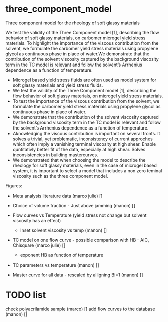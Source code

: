 # three_component_model

Three component model for the rheology of soft glassy materials
 
We test the validity of the Three Component model [1], describing the flow behavior of soft glassy materials, on carbomer microgel yield stress materials. To highlight the importance of the viscous contribution from the solvent, we formulate the carbomer yield stress materials using propylene glycol as continuous phase in place of water.We demonstrate that the contribution of the solvent viscosity captured by the background viscosity term in the TC model is relevant and follow the solvent’s Arrhenius dependence as a function of temperature.


* Microgel based yield stress fluids are often used as model system for soft glassy materials and yield stress fluids.
* We test the validity of the Three Component model [1], describing the flow behavior of soft glassy materials, on microgel yield stress materials. 
* To test the importance of the viscous contribution from the solvent, we formulate the carbomer yield stress materials using propylene glycol as continuous phase in place of water. 
* We demonstrate that the contribution of the solvent viscosity captured by the background viscosity term in the TC model is relevant and follow the solvent’s Arrhenius dependence as a function of temperature.
* Aknowledging the viscous contribution is important on several fronts. It solves a trivial, yet problematic, inconsistency of current approches which often imply a vanishing terminal viscosity at high shear. Enable quntitativly better fit of the data, especially at high shear. Solves inconsistencies in building mastercurves.
* We demonstrated that when choosing the model to describe the rheology for soft glassy materials, even in the case of microgel based system, it is important to select a model that includes a non zero teminal viscosity such as the three component model.   

Figures:

* Meta analysis literature data (marco julie) []

* Choice of volume fraction - Just above jamming (manon) []

* Flow curves vs Temperature (yield stress not change but solvent viscosity has an effect) 
    * Inset solvent viscosity vs temp (manon) []

* TC model on one flow curve - possible comparison with HB - AIC, Chisquare (marco julie) []
    * exponent HB as function of temperature 

* TC parameters vs temperature (manon) []

* Master curve for all data - rescaled by alligning Bi=1 (manon) []

# TODO list 
check polyacrilamide sample (marco) []
add flow curves to the database (manon) []
